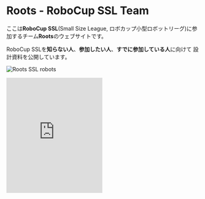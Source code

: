 # Roots - RoboCup SSL Team

ここは**RoboCup SSL**(Small Size League, ロボカップ小型ロボットリーグ)に参加するチーム**Roots**のウェブサイトです。

RoboCup SSLを**知らない人**、**参加したい人**、**すでに参加している人**に向けて
設計資料を公開しています。

![Roots SSL robots](img/toppage_robots.JPG)

<iframe src="https://pixe.la/v1/users/shotaak/graphs/roots-count.html?mode=simple-short" height="300" width="250" frameborder="0"></iframe>
